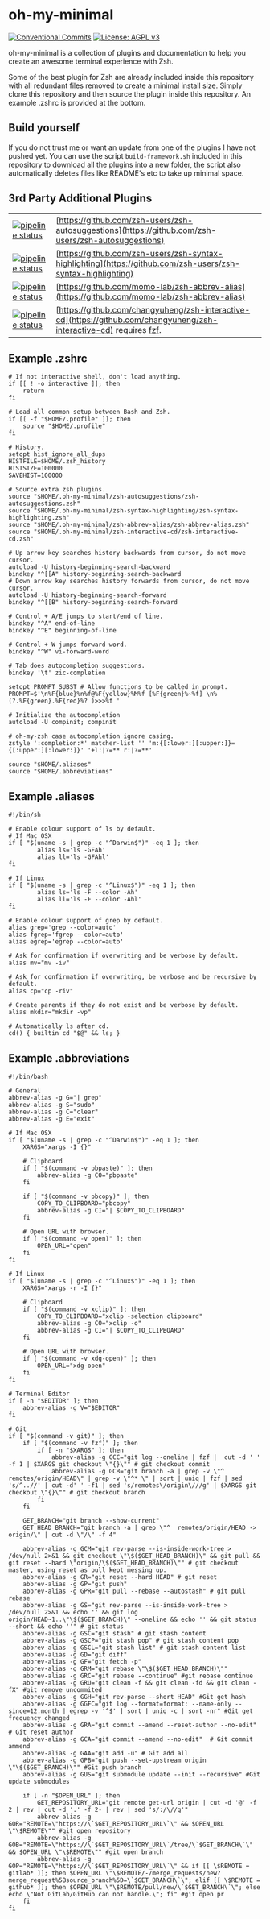 # oh-my-minimal
[![Conventional Commits](https://img.shields.io/badge/Conventional%20Commits-1.0.0-yellow.svg)](https://conventionalcommits.org) [![License: AGPL v3](https://img.shields.io/badge/License-AGPLv3-blue.svg)](https://www.gnu.org/licenses/agpl-3.0)


oh-my-minimal is a collection of plugins and documentation to help you create an awesome terminal experience with Zsh.


Some of the best plugin for Zsh are already included inside this repository with all redundant files removed to create a minimal install size.
Simply clone this repository and then source the plugin inside this repository.
An example .zshrc is provided at the bottom.


## Build yourself
If you do not trust me or want an update from one of the plugins I have not pushed yet.
You can use the script `build-framework.sh` included in this repository to download all the plugins into a new folder, the script also automatically deletes files like README's etc to take up minimal space.


## 3rd Party Additional Plugins
|                                                                                                                                           | |
|-------------------------------------------------------------------------------------------------------------------------------------------|-|
| [![pipeline status](https://img.shields.io/badge/Upsteam%20Commit-a411ef3-yellowgreen)](https://github.com/zsh-users/zsh-autosuggestions) | [https://github.com/zsh-users/zsh-autosuggestions](https://github.com/zsh-users/zsh-autosuggestions) |
| [![pipeline status](https://img.shields.io/badge/Upsteam%20Commit-dffe304-yellowgreen)](https://github.com/zsh-users/zsh-syntax-highlighting) | [https://github.com/zsh-users/zsh-syntax-highlighting](https://github.com/zsh-users/zsh-syntax-highlighting) |
| [![pipeline status](https://img.shields.io/badge/Upsteam%20Commit-33fe094-yellowgreen)](https://github.com/momo-lab/zsh-abbrev-alias) | [https://github.com/momo-lab/zsh-abbrev-alias](https://github.com/momo-lab/zsh-abbrev-alias) |
| [![pipeline status](https://img.shields.io/badge/Upsteam%20Commit-7bbe02e-yellowgreen)](https://github.com/changyuheng/zsh-interactive-cd) | [https://github.com/changyuheng/zsh-interactive-cd](https://github.com/changyuheng/zsh-interactive-cd) requires [fzf](https://github.com/junegunn/fzf). |


## Example .zshrc

```
# If not interactive shell, don't load anything.
if [[ ! -o interactive ]]; then
    return
fi

# Load all common setup between Bash and Zsh.
if [[ -f "$HOME/.profile" ]]; then
    source "$HOME/.profile"
fi

# History.
setopt hist_ignore_all_dups
HISTFILE=$HOME/.zsh_history
HISTSIZE=100000
SAVEHIST=100000

# Source extra zsh plugins.
source "$HOME/.oh-my-minimal/zsh-autosuggestions/zsh-autosuggestions.zsh"
source "$HOME/.oh-my-minimal/zsh-syntax-highlighting/zsh-syntax-highlighting.zsh"
source "$HOME/.oh-my-minimal/zsh-abbrev-alias/zsh-abbrev-alias.zsh"
source "$HOME/.oh-my-minimal/zsh-interactive-cd/zsh-interactive-cd.zsh"

# Up arrow key searches history backwards from cursor, do not move cursor.
autoload -U history-beginning-search-backward
bindkey "^[[A" history-beginning-search-backward
# Down arrow key searches history forwards from cursor, do not move cursor.
autoload -U history-beginning-search-forward
bindkey "^[[B" history-beginning-search-forward

# Control + A/E jumps to start/end of line.
bindkey "^A" end-of-line
bindkey "^E" beginning-of-line

# Control + W jumps forward word.
bindkey "^W" vi-forward-word

# Tab does autocompletion suggestions.
bindkey '\t' zic-completion

setopt PROMPT_SUBST # Allow functions to be called in prompt.
PROMPT=$'\n%F{blue}%n%f@%F{yellow}%M%f [%F{green}%~%f] \n%(?.%F{green}.%F{red}%? )>>>%f '

# Initialize the autocompletion
autoload -U compinit; compinit

# oh-my-zsh case autocompletion ignore casing.
zstyle ':completion:*' matcher-list '' 'm:{[:lower:][:upper:]}={[:upper:][:lower:]}' '+l:|?=** r:|?=**'

source "$HOME/.aliases"
source "$HOME/.abbreviations"
```


## Example .aliases
```
#!/bin/sh

# Enable colour support of ls by default.
# If Mac OSX
if [ "$(uname -s | grep -c "^Darwin$")" -eq 1 ]; then
		alias ls='ls -GFAh'
		alias ll='ls -GFAhl'
fi

# If Linux
if [ "$(uname -s | grep -c "^Linux$")" -eq 1 ]; then
		alias ls='ls -F --color -Ah'
		alias ll='ls -F --color -Ahl'
fi

# Enable colour support of grep by default.
alias grep='grep --color=auto'
alias fgrep='fgrep --color=auto'
alias egrep='egrep --color=auto'

# Ask for confirmation if overwriting and be verbose by default.
alias mv="mv -iv"

# Ask for confirmation if overwriting, be verbose and be recursive by default.
alias cp="cp -riv"

# Create parents if they do not exist and be verbose by default.
alias mkdir="mkdir -vp"

# Automatically ls after cd.
cd() { builtin cd "$@" && ls; }
```


## Example .abbreviations
```
#!/bin/bash

# General
abbrev-alias -g G="| grep"
abbrev-alias -g S="sudo"
abbrev-alias -g C="clear"
abbrev-alias -g E="exit"

# If Mac OSX
if [ "$(uname -s | grep -c "^Darwin$")" -eq 1 ]; then
    XARGS="xargs -I {}"

    # Clipboard
    if [ "$(command -v pbpaste)" ]; then
        abbrev-alias -g CO="pbpaste"
    fi

    if [ "$(command -v pbcopy)" ]; then
        COPY_TO_CLIPBOARD="pbcopy"
        abbrev-alias -g CI="| $COPY_TO_CLIPBOARD"
    fi

    # Open URL with browser.
    if [ "$(command -v open)" ]; then
        OPEN_URL="open"
    fi
fi

# If Linux
if [ "$(uname -s | grep -c "^Linux$")" -eq 1 ]; then
    XARGS="xargs -r -I {}"

    # Clipboard
    if [ "$(command -v xclip)" ]; then
        COPY_TO_CLIPBOARD="xclip -selection clipboard"
        abbrev-alias -g CO="xclip -o"
        abbrev-alias -g CI="| $COPY_TO_CLIPBOARD"
    fi

    # Open URL with browser.
    if [ "$(command -v xdg-open)" ]; then
        OPEN_URL="xdg-open"
    fi
fi

# Terminal Editor
if [ -n "$EDITOR" ]; then
    abbrev-alias -g V="$EDITOR"
fi

# Git
if [ "$(command -v git)" ]; then
    if [ "$(command -v fzf)" ]; then
        if [ -n "$XARGS" ]; then
            abbrev-alias -g GCC="git log --oneline | fzf |  cut -d ' ' -f 1 | $XARGS git checkout \"{}\"" # git checkout commit
            abbrev-alias -g GCB="git branch -a | grep -v \"^  remotes/origin/HEAD\" | grep -v \"^* \" | sort | uniq | fzf | sed 's/^..//' | cut -d' ' -f1 | sed 's/remotes\/origin\///g' | $XARGS git checkout \"{}\"" # git checkout branch
        fi
    fi

    GET_BRANCH="git branch --show-current"
    GET_HEAD_BRANCH="git branch -a | grep \"^  remotes/origin/HEAD -> origin/\" | cut -d \"/\" -f 4"

    abbrev-alias -g GCM="git rev-parse --is-inside-work-tree > /dev/null 2>&1 && git checkout \"\$($GET_HEAD_BRANCH)\" && git pull && git reset --hard \"origin/\$($GET_HEAD_BRANCH)\"" # git checkout master, using reset as pull kept messing up.
    abbrev-alias -g GR="git reset --hard HEAD" # git reset
    abbrev-alias -g GP="git push"
    abbrev-alias -g GPR="git pull --rebase --autostash" # git pull rebase
    abbrev-alias -g GS="git rev-parse --is-inside-work-tree > /dev/null 2>&1 && echo '' && git log origin/HEAD~1..\"\$($GET_BRANCH)\" --oneline && echo '' && git status --short && echo ''" # git status
    abbrev-alias -g GSC="git stash" # git stash content
    abbrev-alias -g GSCP="git stash pop" # git stash content pop
    abbrev-alias -g GSCL="git stash list" # git stash content list
    abbrev-alias -g GD="git diff"
    abbrev-alias -g GF="git fetch -p"
	abbrev-alias -g GRM="git rebase \"\$($GET_HEAD_BRANCH)\""
    abbrev-alias -g GRC="git rebase --continue" #git rebase continue
    abbrev-alias -g GRU="git clean -f && git clean -fd && git clean -fX" #git remove uncommited
    abbrev-alias -g GGH="git rev-parse --short HEAD" #Git get hash
    abbrev-alias -g GGFC="git log --format=format: --name-only --since=12.month | egrep -v '^$' | sort | uniq -c | sort -nr" #Git get frequency changed
    abbrev-alias -g GRA="git commit --amend --reset-author --no-edit" # Git reset author
    abbrev-alias -g GCA="git commit --amend --no-edit"  # Git commit ammend
    abbrev-alias -g GAA="git add -u" # Git add all
    abbrev-alias -g GPB="git push --set-upstream origin \"\$($GET_BRANCH)\"" #Git push branch
    abbrev-alias -g GUS="git submodule update --init --recursive" #Git update submodules

    if [ -n "$OPEN_URL" ]; then
        GET_REPOSITORY_URL="git remote get-url origin | cut -d '@' -f 2 | rev | cut -d '.' -f 2- | rev | sed 's/:/\//g'"
		abbrev-alias -g GOR="REMOTE=\"https://\`$GET_REPOSITORY_URL\`\" && $OPEN_URL \"\$REMOTE\"" #git open repository
        abbrev-alias -g GOB="REMOTE=\"https://\`$GET_REPOSITORY_URL\`/tree/\`$GET_BRANCH\`\" && $OPEN_URL \"\$REMOTE\"" #git open branch
        abbrev-alias -g GOP="REMOTE=\"https://\`$GET_REPOSITORY_URL\`\" && if [[ \$REMOTE = gitlab* ]]; then $OPEN_URL \"\$REMOTE/-/merge_requests/new?merge_request%5Bsource_branch%5D=\`$GET_BRANCH\`\"; elif [[ \$REMOTE = github* ]]; then $OPEN_URL \"\$REMOTE/pull/new/\`$GET_BRANCH\`\"; else echo \"Not GitLab/GitHub can not handle.\"; fi" #git open pr
    fi
fi
```
